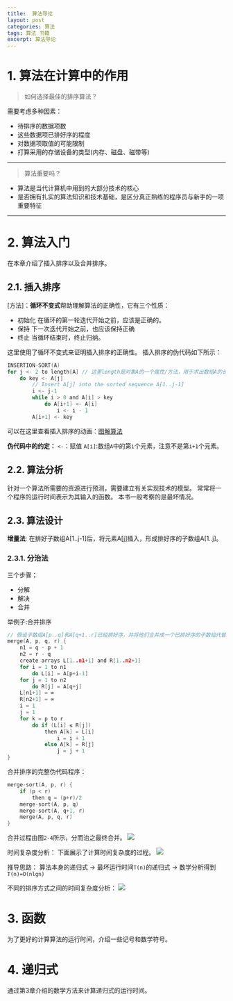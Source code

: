 ```yaml
---
title:  算法导论
layout: post
categories: 算法
tags: 算法 书籍
excerpt: 算法导论
---
```

# 1. 算法在计算中的作用
> 如何选择最佳的排序算法？

需要考虑多种因素：
- 待排序的数据项数
- 这些数据项已排好序的程度
- 对数据项取值的可能限制
- 打算采用的存储设备的类型(内存、磁盘、磁带等)

-----

> 算法重要吗？

- 算法是当代计算机中用到的大部分技术的核心
- 是否拥有扎实的算法知识和技术基础，是区分真正熟练的程序员与新手的一项重要特征

-----

# 2. 算法入门
在本章介绍了插入排序以及合并排序。
## 2.1. 插入排序
[方法]：**循环不变式**帮助理解算法的正确性，它有三个性质：
- 初始化
在循环的第一轮迭代开始之前，应该是正确的。
- 保持
下一次迭代开始之前，也应该保持正确
- 终止
当循环结束时，终止归纳。

这里使用了循环不变式来证明插入排序的正确性。
插入排序的伪代码如下所示：
```c
INSERTION-SORT(A)
for j <- 2 to length[A] // 这里length是对象A的一个属性/方法，用于求出数组A的长度
    do key <- A[j]
        // Insert A[j] into the sorted sequence A[1..j-1]
        i <- j-1
        while i > 0 and A[i] > key
            do A[i+1] <- A[i]
                i <- i - 1
        A[i+1] <- key
```
可以在这里查看插入排序的动画：[图解算法](https://www.cnblogs.com/onepixel/p/7674659.html)

**伪代码中的约定：**
`<-`：赋值
`A[i]`:数组`A`中的第`i`个元素，注意不是第`i+1`个元素。

## 2.2. 算法分析
针对一个算法所需要的资源进行预测，需要建立有关实现技术的模型。
常常将一个程序的运行时间表示为其输入的函数。
本书一般考察的是最坏情况。

## 2.3. 算法设计
**增量法**:
在排好子数组A[1..j-1]后，将元素A[j]插入，形成排好序的子数组A[1..j]。

### 2.3.1. 分治法
三个步骤；
- 分解
- 解决
- 合并

举例子:合并排序
```c
// 假设子数组A[p..q]和A[q+1..r]已经排好序，并将他们合并成一个已排好序的子数组代替当前子数组A[p..r]
merge(A, p, q, r) {
    n1 = q - p + 1
    n2 = r - q
    create arrays L[1..n1+1] and R[1..n2+1]
    for i = 1 to n1
        do L[i] = A[p+i-1]
    for j = 1 to n2
        do R[j] = A[q+j]
    L[n1+1] = ∞
    R[n2+1] = ∞
    i = 1
    j = 1
    for k = p to r
        do if (L[i] ≤ R[j])
            then A[k] = L[i]
                i = i + 1
            else A[k] = R[j]
                j = j + 1
}
```

合并排序的完整伪代码程序：
```c
merge-sort(A, p, r) {
    if (p < r)
        then q = (p+r)/2
    merge-sort(A, p, q)
    merge-sort(A, q+1, r)
    merge(A, p, q, r)
}
```

合并过程由图`2-4`所示，分而治之最终合并。
![](https://suzixinblog.oss-cn-shenzhen.aliyuncs.com/20210730151549.png)

时间复杂度分析：
下面展示了计算时间复杂度的过程。
![](https://suzixinblog.oss-cn-shenzhen.aliyuncs.com/20210730151604.png)

推导思路：
算法本身的递归式 -> 最坏运行时间`T(n)`的递归式 -> 数学分析得到`T(n)=O(nlgn)`

不同的排序方式之间的时间复杂度分析：
![](https://suzixinblog.oss-cn-shenzhen.aliyuncs.com/20210806151151.png)  

# 3. 函数
为了更好的计算算法的运行时间，介绍一些记号和数学符号。

# 4. 递归式
通过第3章介绍的数学方法来计算递归式的运行时间。
